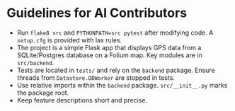 # Guidelines for AI Contributors

- Run `flake8 src` and `PYTHONPATH=src pytest` after modifying code. A `setup.cfg` is provided with lax rules.
- The project is a simple Flask app that displays GPS data from a SQLite/Postgres database on a Folium map. Key modules are in `src/backend`.
- Tests are located in `tests/` and rely on the `backend` package. Ensure threads from `Datastore.DBWorker` are stopped in tests.
- Use relative imports within the `backend` package. `src/__init__.py` marks the package root.
- Keep feature descriptions short and precise.
